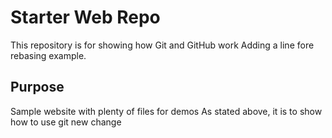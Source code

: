 # Starter Web Repo

This repository is for showing how Git and GitHub work
Adding a line fore rebasing example.

## Purpose

Sample website with plenty of files for demos
As stated above, it is to show how to use git
new change
